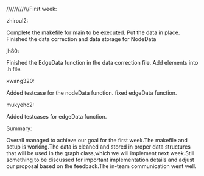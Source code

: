 
////////////First week:

zhiroul2:

Complete the makefile for main to be executed.
Put the data in place.
Finished the data correction and data storage for NodeData


jh80:

Finished the EdgeData function in the data correction file. 
Add elements into .h file. 


xwang320:

Added testcase for the nodeData function.
fixed edgeData function.


mukyehc2:

Added testcases for edgeData function.




Summary:

Overall managed to achieve our goal for the first week.The makefile and setup is working.The data is cleaned and stored in proper data structures that will be used in the graph class,which we will implement next week.Still something to be discussed for important implementation details and adjust our proposal based on the feedback.The in-team communication went well.

